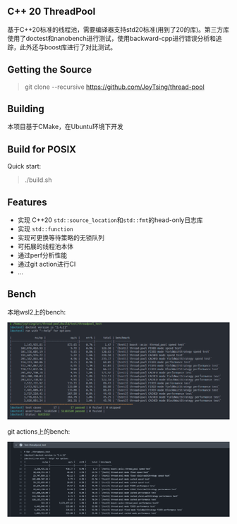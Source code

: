 ## C++ 20 ThreadPool

基于C++20标准的线程池，需要编译器支持std20标准(用到了20的库)。第三方库使用了doctest和nanobench进行测试，使用backward-cpp进行错误分析和追踪，此外还与boost库进行了对比测试。
## Getting the Source

> git clone --recursive https://github.com/JoyTsing/thread-pool

## Building

本项目基于CMake，在Ubuntu环境下开发

## Build for POSIX
Quick start:

> ./build.sh

## Features

* 实现 C++20 `std::source_location`和`std::fmt`的head-only日志库
* 实现 `std::function`
* 实现可更换等待策略的无锁队列
* 可拓展的线程池本体
* 通过perf分析性能
* 通过git action进行CI
* ...

## Bench

本地wsl2上的bench:

![local-bench](img/bench.png)

git actions上的bench:

![bench](img/flow_bench.png)